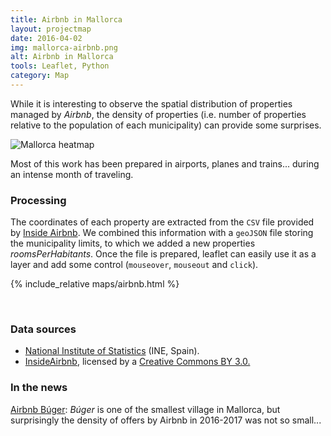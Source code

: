 ```yaml
---
title: Airbnb in Mallorca
layout: projectmap
date: 2016-04-02
img: mallorca-airbnb.png
alt: Airbnb in Mallorca
tools: Leaflet, Python
category: Map
---
```


While it is interesting to observe the spatial distribution of properties managed by *Airbnb*, the density of properties (i.e. number of properties relative to the population of each municipality) can provide some surprises.

<img src="{{ site.url }}/figures/blog/mallorca-heat.png" class="img-responsive" alt="Mallorca heatmap">

Most of this work has been prepared in airports, planes and trains... during an intense month of traveling.

### Processing

The coordinates of each property are extracted from the `CSV` file provided by [Inside Airbnb](http://insideairbnb.com/).
We combined this information with a `geoJSON` file storing the municipality limits, to which we added a new properties *roomsPerHabitants*. Once the file is prepared, leaflet can easily use it as a layer and add some control (`mouseover`, `mouseout` and `click`).

{% include_relative maps/airbnb.html %}

<br>


### Data sources

* [National Institute of Statistics](http://www.ine.es/) (INE, Spain).
* [InsideAirbnb](http://insideairbnb.com/), licensed by a  [Creative Commons BY 3.0.](http://creativecommons.org/licenses/by/3.0/)

### In the news

[Airbnb Búger](http://www.diariodemallorca.es/mallorca/2017/06/05/airbnbuger/1221084.html): *Búger* is one of the smallest village in Mallorca, but surprisingly the density
of offers by Airbnb in 2016-2017 was not so small...
